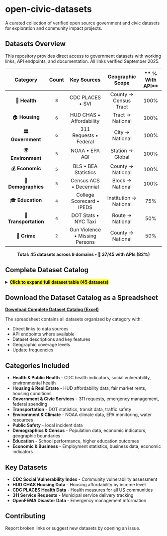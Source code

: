 # open-civic-datasets

A curated collection of verified open source government and civic datasets for exploration and community impact projects.

## Datasets Overview
This repository provides direct access to government datasets with working links, API endpoints, and documentation. All links verified September 2025.
<div align="center">

| **Category** | **Count** | **Key Sources** | **Geographic Scope** | ** % With API** |
|:---------------:|:------------:|:------------------:|:------------------------:|:-----------:|
| 🏥 **Health** | `8` | CDC PLACES • SVI | County → Census Tract | 100% |
| 🏠 **Housing** | `6` | HUD CHAS • Affordability | Tract → National | 100% |
| 🏛️ **Government** | `6` | 311 Requests • Federal | City → National | 100% |
| 🌍 **Environment** | `5` | NOAA • EPA AQI | Station → Global | 100% |
| 💰 **Economic** | `5` | BLS • BEA Statistics | County → National | 100% |
| 👥 **Demographics** | `5` | Census ACS • Decennial | Block → National | 100% |
| 🎓 **Education** | `4` | College Scorecard • IPEDS | Institution → National | 75% |
| 🚗 **Transportation** | `4` | DOT Stats • NYC Taxi | Route → National | 50% |
| 🚨 **Crime** | `2` | Gun Violence • Missing Persons | County → National | 50% |

**Total: 45 datasets across 9 domains • 🔧 37/45 with APIs (82%)**


</div>

## Complete Dataset Catalog

<details>
<summary><mark><strong>Click to expand full dataset table (45 datasets)</strong></mark></summary>

| Dataset Name | Category | Primary Link | Additional API or Data Link | Description | Geographic Levels | Update Frequency | Has API | Key Features | Record Count |
|:-------------|:---------|:-------------|:----------------------------|:------------|:------------------|:-----------------|:--------|:-------------|:-------------|
| CDC Social Vulnerability Index (SVI) | Health | https://www.atsdr.cdc.gov/place-health/php/svi/svi-data-documentation-download.html | https://svi.cdc.gov/data/ | 16 census variables measuring social vulnerability across 4 themes: socioeconomic status, household characteristics, racial/ethnic minority status, housing/transportation. Critical for emergency preparedness and health equity analysis. | National, State, County, Census Tract, ZIP Code | Biennial | Yes | Emergency preparedness, health equity, disaster response, vulnerability assessment, 4 vulnerability themes | 80,000+ census tracts |
| CDC PLACES Health Data - County | Health | https://data.cdc.gov/500-Cities-Places/PLACES-Local-Data-for-Better-Health-County-Data-20/swc5-untb | https://data.cdc.gov/resource/swc5-untb.json | 40 health measures: 12 health outcomes, 7 preventive services, 4 risk behaviors, 7 disabilities, 3 health status, 7 social needs. Small area estimation for all US counties. | County | Annual | Yes | Chronic disease indicators, health outcomes, preventive care, community health assessment | 3,100+ counties |
| CDC PLACES Health Data - Census Tract | Health | https://data.cdc.gov/500-Cities-Places/PLACES-Local-Data-for-Better-Health-Census-Tract-D/cwsq-ngmh | https://data.cdc.gov/resource/cwsq-ngmh.json | Neighborhood-level health indicators for 83,522 census tracts. Same 40 health measures as county data but at granular neighborhood level. | Census Tract | Annual | Yes | Neighborhood health, environmental justice, health equity, community interventions | 83,522 census tracts |
| CDC PLACES Health Data - ZIP Code | Health | https://data.cdc.gov/500-Cities-Places/PLACES-Local-Data-for-Better-Health-ZCTA-Data-2024/qnzd-25i4 | https://data.cdc.gov/resource/qnzd-25i4.json | ZIP Code level health data covering 32,520 ZCTAs. Perfect for healthcare delivery planning and community health assessments. | ZIP Code | Annual | Yes | Healthcare planning, insurance analysis, community health centers, population health | 32,520 ZIP codes |
| CDC PLACES Health Data - Place Level | Health | https://data.cdc.gov/500-Cities-Places/PLACES-Local-Data-for-Better-Health-Place-Data-20/eav7-hnsx | https://data.cdc.gov/resource/eav7-hnsx.json | City and town level health data. Same 40 health measures for incorporated places and census designated places. | Place/City | Annual | Yes | Municipal health planning, city comparisons, local health departments | 29,923 places |
| CDC WONDER Mortality Data | Health | https://wonder.cdc.gov/ | https://wonder.cdc.gov/wonder/help/wonder-api.html | Death certificates, cause of death, mortality trends, age-adjusted death rates by geography and demographics. | National, State, County | Annual | Yes | Mortality analysis, public health surveillance, cause of death tracking | Millions of death records |
| CDC BRFSS Behavioral Risk Factors | Health | https://www.cdc.gov/brfss/annual_data/annual_data.htm | https://www.cdc.gov/brfss/data_tools.htm | Adult health behaviors, chronic disease prevalence, preventive service use from 400,000+ annual interviews. | National, State, Metro | Annual | Yes | Health behavior surveillance, risk factor monitoring, prevention planning | 400,000+ interviews/year |
| CDC Environmental Health Tracking | Health | https://ephtracking.cdc.gov/DataExplorer/ | https://ephtracking.cdc.gov/apihelp | Environmental health data linking environmental hazards with health outcomes. Air quality, water quality, climate. | National, State, County | Varies | Yes | Environmental health, climate health, exposure assessment | Varies by indicator |
| HUD CHAS Housing Affordability API | Housing | https://www.huduser.gov/portal/dataset/api-terms-of-service.html | https://www.huduser.gov/portal/dataset/chas-api.html | Comprehensive Housing Affordability Strategy data. Housing problems by income level (30%, 50%, 80% AMI), cost burden analysis. | National, State, County, City, Census Tract | Annual | Yes | Housing affordability, cost burden, HUD program eligibility, housing needs assessment | Millions of households |
| HUD CHAS Census Tract Data | Housing | https://hudgis-hud.opendata.arcgis.com/datasets/HUD::acs-5yr-chas-estimate-data-by-tract/about | https://services.arcgis.com/VTyQ9soqVukalItT/arcgis/rest/services/ | Census tract-level housing affordability and housing problems data. Essential for neighborhood-level housing analysis. | Census Tract | Annual | Yes | Neighborhood housing, local planning, community development, housing equity | 80,000+ census tracts |
| HUD Fair Market Rents | Housing | https://www.huduser.gov/portal/datasets/fmr.html | https://www.huduser.gov/portal/dataset/fmr-api.html | Section 8 Housing Choice Voucher payment standards and rental market analysis by metro area and county. | National, Metro Area, County, ZIP Code | Annual | Yes | Section 8 vouchers, rental market analysis, affordable housing development | 3,000+ areas |
| HUD Income Limits | Housing | https://www.huduser.gov/portal/datasets/il.html | https://www.huduser.gov/portal/dataset/fmr-api.html | Area median income calculations, housing program eligibility thresholds by geography. | National, State, County, Metro | Annual | Yes | Housing program eligibility, income qualification, affordable housing development | 3,000+ areas |
| HUD Physical Inspection Scores | Housing | https://www.huduser.gov/portal/datasets/pis.html |  | HUD's Real Estate Assessment Center physical property inspection results for HUD-owned, insured, or subsidized properties including public housing and multifamily assisted housing. Point-in-time property scores ensuring decent, safe, sanitary housing conditions. | National, State, County, Property | Annual | No | Property condition assessment, housing quality scores, compliance monitoring, property management | 20,000 inspections/year |
| American Housing Survey | Housing | https://www.census.gov/programs-surveys/ahs.html | https://www.census.gov/programs-surveys/ahs/data.html | Comprehensive national housing stock data: housing quality, costs, neighborhoods, demographics. | National, Metro | Biennial | Yes | Housing stock analysis, housing quality, neighborhood characteristics | 50,000+ housing units |
| Federal 311 Service Requests | Government | https://catalog.data.gov/dataset/?tags=311 |  | Non-emergency municipal service requests: potholes, graffiti, noise complaints, streetlight outages across cities. | City, Ward, District, Point | Daily | Yes | Municipal services, government efficiency, community needs, service delivery | Millions of requests |
| NYC 311 Service Requests | Government | https://data.cityofnewyork.us/Social-Services/311-Service-Requests-from-2010-to-Present/erm2-nwe9 |  | Real-time NYC service requests since 2010. Incident location, agency response times, complaint types. | City, Borough, Community Board, Point | Real-time | Yes | NYC services, agency performance, neighborhood patterns, emergency response | 30M+ requests |
| Chicago 311 Service Requests | Government | https://data.cityofchicago.org/Service-Requests/311-Service-Requests/v6vf-nfxy |  | Chicago service requests with location, type, status, response times since 2011. | City, Ward, Point | Daily | Yes | Chicago municipal services, response analysis, community needs | 5M+ requests |
| OpenFEMA Disaster Data | Government | https://www.fema.gov/about/openfema/api | https://www.fema.gov/about/openfema/developer-resources | Disaster declarations, individual assistance, public assistance, hazard mitigation grants, National Risk Index. | National, State, County, Tribal | Daily | Yes | Emergency management, disaster response, risk assessment, recovery programs | Millions of records |
| FEMA National Risk Index | Government | https://www.fema.gov/flood-maps/products-tools/national-risk-index | https://hazards.fema.gov/nri/ | Natural hazard risk assessment for all US counties and census tracts. 18 hazard types. | County, Census Tract | Annual | Yes | Risk assessment, emergency planning, community resilience, hazard mitigation | 70,000+ geographies |
| USA Spending Federal Contracts | Government | https://www.usaspending.gov/ | https://api.usaspending.gov/ | Federal spending, contracts, grants, direct payments with recipient and location data. | National, State, County, Recipient | Daily | Yes | Government spending analysis, contract tracking, transparency, economic impact | Millions of transactions |
| DOT Transportation Statistics | Transportation | https://data.transportation.gov/ | https://data.transportation.gov/browse?sortBy=relevance&page=1&pageSize=20 | Traffic safety, aviation data, freight movement, highway performance, transit ridership, infrastructure condition. | National, State, County, Route | Monthly | Yes | Transportation planning, infrastructure investment, safety programs, economic impact | Millions of records |
| NYC Taxi & Limousine Data | Transportation | https://www.nyc.gov/site/tlc/about/tlc-trip-record-data.page |  | Trip records since 2009: pickup/dropoff locations, trip distance, fare amounts for yellow/green taxis and FHV. | City, Borough, Taxi Zone | Monthly | No | Urban mobility, transportation demand, economic impact, traffic patterns | Billions of trips |
| GTFS Transit Data | Transportation | https://transitfeeds.com/ | https://developers.google.com/transit/gtfs | Public transit schedules, routes, stops, service patterns for transit agencies nationwide. | Agency, Route, Stop | Real-time | Yes | Transit planning, accessibility analysis, multimodal transportation | 1,000+ agencies |
| Highway Performance Monitoring | Transportation | https://www.fhwa.dot.gov/policyinformation/hpms.cfm | https://www.fhwa.dot.gov/policyinformation/hpms/shapefiles.cfm | Highway conditions, traffic volumes, pavement quality, bridge conditions by road segment. | National, State, County, Segment | Annual | No | Infrastructure planning, pavement management, traffic analysis | 4M+ road segments |
| NOAA Climate Data Records | Environment | https://www.ncei.noaa.gov/products/climate-data-records | https://www.ncei.noaa.gov/data/ | Long-term climate measurements: temperature, precipitation, ocean data, satellite observations spanning 30+ years. | Global, National, State, County, Station | Daily | Yes | Climate research, weather forecasting, agricultural planning, environmental monitoring | Billions of observations |
| EPA Air Quality Monitoring | Environment | https://www.epa.gov/outdoor-air-quality-data | https://aqs.epa.gov/aqsweb/documents/data_api.html | Air Quality Index, pollutant concentrations (PM2.5, ozone, NO2), health advisories, trends analysis. | National, State, County, Station | Hourly | Yes | Public health, environmental compliance, air quality forecasting, health impact | Millions of measurements |
| EPA Toxic Release Inventory | Environment | https://www.epa.gov/toxics-release-inventory-tri-program |  | Chemical releases and transfers from industrial facilities. Pollution prevention, waste management data. | National, State, County, Facility | Annual | Yes | Environmental compliance, pollution tracking, community health, industrial monitoring | 20,000+ facilities |
| USGS Water Data | Environment | https://waterdata.usgs.gov/nwis | https://waterservices.usgs.gov/ | Real-time and historical water data: streamflow, groundwater, water quality from monitoring stations. | National, State, County, Station | Real-time | Yes | Water resources, flood monitoring, drought assessment, water quality | 1.5M+ monitoring sites |
| NOAA Storm Events Database | Environment | https://www.ncdc.noaa.gov/stormevents/ | https://www.ncdc.noaa.gov/stormevents/ftp.jsp | Severe weather events: tornadoes, hurricanes, floods, with damage estimates and casualties. | National, State, County | Monthly | No | Disaster planning, insurance, climate research, emergency management | 1M+ events |
| Gun Violence Archive | Crime | https://www.gunviolencearchive.org/ | https://www.gunviolencearchive.org/methodology | Gun violence incidents, mass shootings, officer-involved shootings with casualty data. | National, State, County, City | Daily | No | Gun violence research, policy analysis, public safety | 60,000+ incidents/year |
| National Missing Persons Database | Crime | https://www.namus.gov/ | https://www.namus.gov/api/CaseSets | Missing persons cases, unidentified remains, unclaimed persons with demographic details. | National, State, County | Real-time | Yes | Missing persons investigations, cold cases, victim identification | 100,000+ cases |
| Census American Community Survey | Demographics | https://www.census.gov/data/developers/data-sets/acs-1year.html | https://api.census.gov/data/key_signup.html | Demographics, economics, housing, social characteristics. 1-year estimates (65k+ pop) and 5-year estimates (all areas). | National, State, County, City, Tract, Block Group | Annual | Yes | Demographic analysis, market research, policy planning, resource allocation | Millions of estimates |
| Census Decennial Census | Demographics | https://www.census.gov/data/developers/data-sets/decennial-census.html | https://api.census.gov/data/key_signup.html | Complete population and housing counts every 10 years with detailed demographic characteristics. | National, State, County, City, Tract, Block | Decennial | Yes | Population counts, redistricting, demographic baselines, historical trends | 300M+ people |
| Census Geographic Services | Demographics | https://geocoding.geo.census.gov/geocoder/ |  | Address geocoding, geographic boundary files, TIGER/Line shapefiles, coordinate conversion. | National, State, County, Tract, Block | Annual | Yes | Address standardization, geographic analysis, spatial mapping, GIS applications | Millions of addresses |
| Current Population Survey | Demographics | https://www.census.gov/data/datasets/time-series/demo/cps/cps-basic.html |  | Monthly labor force data, employment, unemployment, demographics, income, poverty. | National, State, Metro | Monthly | Yes | Labor statistics, employment trends, demographic monitoring | 60,000+ households/month |
| American Time Use Survey | Demographics | https://www.bls.gov/tus/ |  | How Americans spend their time: work, leisure, household activities, care giving by demographics. | National, Demographic Groups | Annual | Yes | Time use research, work-life balance, social policy, economic analysis | 10,000+ respondents/year |
| College Scorecard | Education | https://collegescorecard.ed.gov/data/ |  | Higher education outcomes: graduation rates, earnings, debt, demographics, completion rates by program. | National, State, Institution | Annual | Yes | College selection, higher education policy, institutional assessment, ROI analysis | 7,000+ institutions |
| IPEDS Higher Education Data | Education | https://nces.ed.gov/ipeds/use-the-data | https://nces.ed.gov/ipeds/datacenter/ | Comprehensive higher education data: enrollment, finances, staff, graduation rates, student aid. | National, State, Institution | Annual | No | Higher education research, institutional analysis, policy development | 6,000+ institutions |
| School & District Navigator | Education | https://www.nces.ed.gov/ccd/districtsearch/ | https://educationdata.urban.org/documentation/ | K-12 school and district characteristics: enrollment, demographics, finances, performance. | National, State, District, School | Annual | Yes | School research, district analysis, education policy, parent information | 130,000+ schools |
| Civil Rights Data Collection | Education | https://www2.ed.gov/about/offices/list/ocr/data.html | https://www2.ed.gov/about/offices/list/ocr/data.html | School discipline, access to courses, teacher equity, harassment and bullying data. | National, State, District, School | Biennial | No | Education equity, civil rights monitoring, discipline analysis | 100,000+ schools |
| Bureau of Labor Statistics API | Economic | https://www.bls.gov/developers/ | https://api.bls.gov/ | Employment statistics, wages, inflation (CPI), productivity, workplace injuries, occupational outlook. | National, State, Metro, County | Monthly | Yes | Economic analysis, labor market research, policy development, business planning | Millions of data points |
| Bureau of Economic Analysis API | Economic | https://apps.bea.gov/api/signup/ | https://apps.bea.gov/api/ | GDP, personal income, international trade, regional economic data, input-output accounts. | National, State, County, Metro | Quarterly | Yes | Economic forecasting, regional development, policy analysis, business intelligence | Millions of estimates |
| Census Business Dynamics | Economic | https://www.census.gov/data/developers/data-sets/business-dynamics.html |  | Business formation, job creation/destruction, establishment dynamics by industry and geography. | National, State, County, Metro | Annual | Yes | Entrepreneurship research, economic development, business lifecycle analysis | Millions of establishments |
| County Business Patterns | Economic | https://www.census.gov/data/developers/data-sets/cbp-nonemp-zbp.html |  | Business establishment counts, employment, payroll by industry and geography. | National, State, County, ZIP Code | Annual | Yes | Economic development, industry analysis, market research | 7M+ establishments |
| Quarterly Census Employment Wages | Economic | https://www.bls.gov/cew/ |  | Employment and wage data by industry, county, and ownership sector from unemployment insurance. | National, State, County, Industry | Quarterly | No | Local economic analysis, wage research, industry trends | 10M+ establishments |

</details>


## Download the Dataset Catalog as a Spreadsheet

**[Download Complete Dataset Catalog (Excel)](open-civic-datasets.xlsx)**

The spreadsheet contains all datasets organized by category with:
- Direct links to data sources
- API endpoints where available  
- Dataset descriptions and key features
- Geographic coverage levels
- Update frequencies

## Categories Included

- **Health & Public Health** - CDC health indicators, social vulnerability, environmental health
- **Housing & Real Estate** - HUD affordability data, fair market rents, housing conditions  
- **Government & Civic Services** - 311 requests, emergency management, federal spending
- **Transportation** - DOT statistics, transit data, traffic safety
- **Environment & Climate** - NOAA climate data, EPA monitoring, water resources
- **Public Safety** - local incident data
- **Demographics & Census** - Population data, economic indicators, geographic boundaries
- **Education** - School performance, higher education outcomes
- **Economic & Business** - Employment statistics, business data, economic indicators

## Key Datasets

- **CDC Social Vulnerability Index** - Community vulnerability assessment
- **HUD CHAS Housing Data** - Housing affordability by income level
- **CDC PLACES Health Data** - Health measures for all US communities
- **311 Service Requests** - Municipal service delivery tracking
- **OpenFEMA Disaster Data** - Emergency management information

## Contributing

Report broken links or suggest new datasets by opening an issue.
